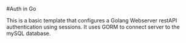 
#Auth in Go

This is a basic template that configures a Golang Webserver restAPI authentication using sessions. It uses GORM to connect server to the mySQL
database.